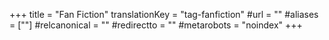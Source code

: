 +++
title = "Fan Fiction"
translationKey = "tag-fanfiction"
#url = ""
#aliases = [""]
#relcanonical = ""
#redirectto = ""
#metarobots = "noindex"
+++
